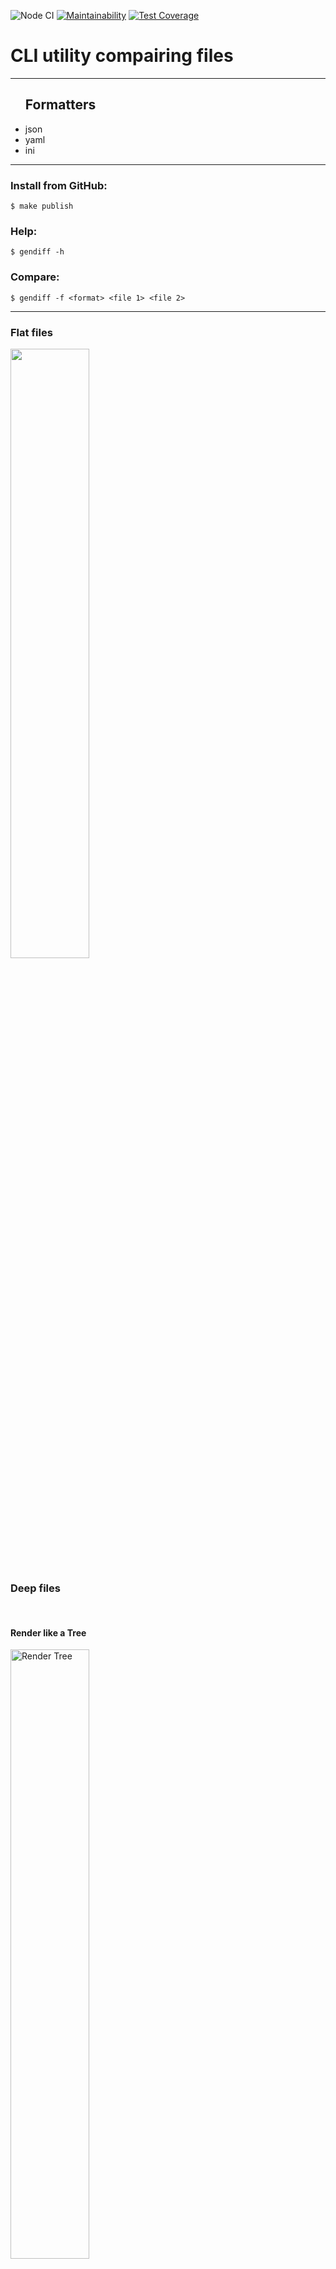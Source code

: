 ![Node CI](https://github.com/SergoZheludkov/frontend-project-lvl2/workflows/Node%20CI/badge.svg)
[![Maintainability](https://api.codeclimate.com/v1/badges/7b205993ff0a19e7dc2c/maintainability)](https://codeclimate.com/github/SergoZheludkov/frontend-project-lvl2/maintainability)
[![Test Coverage](https://api.codeclimate.com/v1/badges/7b205993ff0a19e7dc2c/test_coverage)](https://codeclimate.com/github/SergoZheludkov/frontend-project-lvl2/test_coverage)

<div>
  <h1><b>CLI utility compairing files</b></h1>
  <hr>
</div>
<div>
  <ul>
    <h2>Formatters</h2>
    <li>json</li>
    <li>yaml</li>
    <li>ini</li>
  </ul>
  <hr>
</div>
<div>
  <p><h3>Install from GitHub:</h3><code>$ make publish</code></p>
  <p><h3>Help:</h3><code>$ gendiff -h</code></p>
  <p><h3>Compare:</h3><code>$ gendiff -f &lt;format&gt; &lt;file 1&gt; &lt;file 2&gt; </code></p>
</div>
<hr>
<div>
  <p>
    <h3>Flat files</h3>
  </p>
  <a href="https://asciinema.org/a/7Tk9MvfKB8WJU1s9ALIfMwMPf" target="_blank"><img src="https://asciinema.org/a/7Tk9MvfKB8WJU1s9ALIfMwMPf.svg" width="50%"/></a>
</div>
<div>
  <p>
    <h3>Deep files</h3>
    <br>
  </p>
  <p>
    <h4>Render like a Tree</h4>
  </p>
  <a href="https://asciinema.org/a/qDPKFN0vSxFGa2osm0clHnz24" target="_blank"><img src="https://asciinema.org/a/qDPKFN0vSxFGa2osm0clHnz24.svg" width="50%" alt="Render Tree" /></a>
  <p>
    <h4>Render like a Plain</h4>
  </p>
  <a href="https://asciinema.org/a/5QwjUeYYNzmGwvCXttBrPkywL" target="_blank"><img src="https://asciinema.org/a/5QwjUeYYNzmGwvCXttBrPkywL.svg" width="50%" alt="Render Plain"/></a>
  <p>
    <h4>Render like a JSON</h4>
  </p>
  <a href="https://asciinema.org/a/hXme7gvfEEHsM03q55ybrQRki" target="_blank"><img src="https://asciinema.org/a/hXme7gvfEEHsM03q55ybrQRki.svg" width="50%" alt="Render JSON"/></a>
</div>